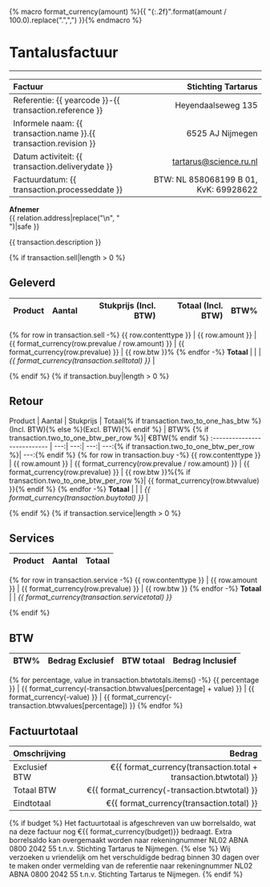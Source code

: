 {% macro format_currency(amount) %}{{ "{:.2f}".format(amount / 100.0).replace(".",",") }}{% endmacro %}

# Tantalusfactuur

---------------------------------------

Factuur | Stichting Tartarus
:------ | ----------------:
Referentie: {{ yearcode }}-{{ transaction.reference }} | Heyendaalseweg 135
Informele naam: {{ transaction.name }}.{{ transaction.revision }} | 6525 AJ Nijmegen
Datum activiteit: {{ transaction.deliverydate }} | tartarus@science.ru.nl
Factuurdatum: {{ transaction.processeddate }} | BTW: NL 858068199 B 01, KvK: 69928622

**Afnemer** <br>
{{ relation.address|replace("\n", " <br> ")|safe }}

{{ transaction.description }}

{% if transaction.sell|length > 0 %}
## Geleverd
Product | Aantal | Stukprijs (Incl. BTW) | Totaal (Incl. BTW) | BTW%
:--------------------------- | ---:| ---:| ---:|---:
{% for row in transaction.sell -%}
{{ row.contenttype }} | {{ row.amount }} | {{ format_currency(row.prevalue / row.amount) }} | {{ format_currency(row.prevalue) }} | {{ row.btw }}%
{% endfor -%}
**Totaal** | | | *{{ format_currency(transaction.selltotal) }}* |

{% endif %}
{% if transaction.buy|length > 0 %}
## Retour
Product | Aantal | Stukprijs | Totaal{% if transaction.two_to_one_has_btw %}(Incl. BTW){% else %}(Excl. BTW){% endif %} | BTW% {% if transaction.two_to_one_btw_per_row %}| &euro;BTW{% endif %}
:--------------------------- | ---:| ---:| ---:| ---:{% if transaction.two_to_one_btw_per_row %}| ---:{% endif %}
{% for row in transaction.buy -%}
{{ row.contenttype }} | {{ row.amount }} | {{ format_currency(row.prevalue / row.amount) }} | {{ format_currency(row.prevalue) }} | {{ row.btw }}%{% if transaction.two_to_one_btw_per_row %}| {{ format_currency(row.btwvalue) }}{% endif %}
{% endfor -%}
**Totaal** | | | *{{ format_currency(transaction.buytotal) }}* |

{% endif %}
{% if transaction.service|length > 0 %}
## Services
Product | Aantal | Totaal
:------------- | ---:| ---:
{% for row in transaction.service -%}
{{ row.contenttype }} | {{ row.amount }} | {{ format_currency(row.prevalue) }} | {{ row.btw }}
{% endfor -%}
**Totaal** | | *{{ format_currency(transaction.servicetotal) }}*

{% endif %}

## BTW
BTW% | Bedrag Exclusief | BTW totaal | Bedrag Inclusief 
---: | ---: | ---: | ---:
{% for percentage, value in transaction.btwtotals.items() -%}
{{ percentage }} | {{ format_currency(-transaction.btwvalues[percentage] + value) }} | {{ format_currency(-value) }} | {{ format_currency(-transaction.btwvalues[percentage]) }}
{% endfor %}

## Factuurtotaal
Omschrijving | Bedrag
:---- | ----:
Exclusief BTW | &euro;{{ format_currency(transaction.total + transaction.btwtotal) }}
Totaal BTW | &euro;{{ format_currency(-transaction.btwtotal) }}
Eindtotaal | &euro;{{ format_currency(transaction.total) }}

{% if budget %}
Het factuurtotaal is afgeschreven van uw borrelsaldo, wat na deze factuur nog &euro;{{ format_currency(budget)}} bedraagt. Extra borrelsaldo kan overgemaakt worden naar rekeningnummer NL02 ABNA 0800 2042 55 t.n.v. Stichting Tartarus te Nijmegen.
{% else %}
Wij verzoeken u vriendelijk om het verschuldigde bedrag binnen 30 dagen over te maken onder vermelding van de referentie naar rekeningnummer NL02 ABNA 0800 2042 55 t.n.v. Stichting Tartarus te Nijmegen.
{% endif %}


